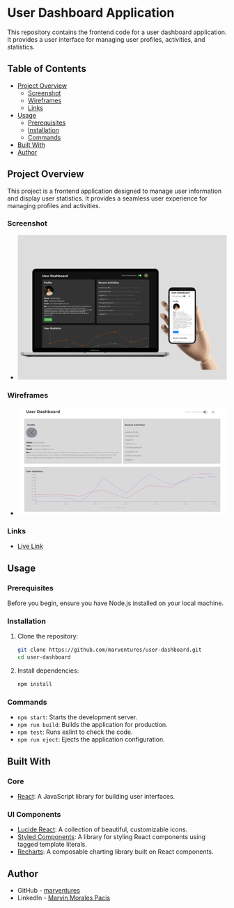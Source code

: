 # User Dashboard Application

This repository contains the frontend code for a user dashboard application. It provides a user interface for managing user profiles, activities, and statistics.

## Table of Contents

- [Project Overview](#project-overview)
  - [Screenshot](#screenshot)
  - [Wireframes](#wireframes)
  - [Links](#links)
- [Usage](#usage)
  - [Prerequisites](#prerequisites)
  - [Installation](#installation)
  - [Commands](#commands)
- [Built With](#built-with)
- [Author](#author)

## Project Overview

This project is a frontend application designed to manage user information and display user statistics. It provides a seamless user experience for managing profiles and activities.

### Screenshot

- ![User Dashboard Screenshot](./src/assets/preview.jpg)

### Wireframes

- ![User Dashboard Wireframe](./src/assets/user-dashboard-simple-wireframe.jpg)

### Links

- [Live Link](https://user-dashboard-seven-iota.vercel.app/)

## Usage

### Prerequisites

Before you begin, ensure you have Node.js installed on your local machine.

### Installation

1. Clone the repository:

   ```bash
   git clone https://github.com/marventures/user-dashboard.git
   cd user-dashboard
   ```

2. Install dependencies:

   ```bash
   npm install
   ```

### Commands

- `npm start`: Starts the development server.
- `npm run build`: Builds the application for production.
- `npm test`: Runs eslint to check the code.
- `npm run eject`: Ejects the application configuration.

## Built With

### Core

- [React](https://react.dev/): A JavaScript library for building user interfaces.

### UI Components

- [Lucide React](https://lucide.dev/): A collection of beautiful, customizable icons.
- [Styled Components](https://styled-components.com/): A library for styling React components using tagged template literals.
- [Recharts](https://recharts.org/en-US/): A composable charting library built on React components.

## Author

- GitHub - [marventures](https://github.com/marventures)
- LinkedIn - [Marvin Morales Pacis](https://www.linkedin.com/in/marventures/)
